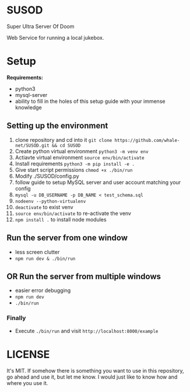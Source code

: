 # SUSOD
Super Ultra Server Of Doom

Web Service for running a local jukebox.


# Setup
**Requirements:**
- python3
- mysql-server
- ability to fill in the holes of this setup guide with your immense knowledge

## Setting up the environment
1. clone repository and cd into it `git clone https://github.com/whale-net/SUSOD.git && cd SUSOD`
2. Create python virtual environment `python3 -m venv env`
3. Actiavte virtual environment `source env/bin/activate`
4. Install requirements `python3 -m pip install -e .`
5. Give start script permissions `chmod +x ./bin/run`
6. Modify ./SUSOD/config.py 
7. follow guide to setup MySQL server and user account matching your config
8. `mysql -u DB_USERNAME -p DB_NAME < test_schema.sql`
9. `nodeenv --python-virtualenv`
10. `deactivate` to exist venv
11. `source env/bin/activate` to re-activate the venv
12. `npm install .` to install node modules

## Run the server from one window
* less screen clutter
* `npm run dev & ./bin/run` 

## OR Run the server from multiple windows
* easier error debugging
* `npm run dev` 
* `./bin/run`

### Finally
* Execute `./bin/run` and visit `http://localhost:8000/example`


# LICENSE
It's MIT. If somehow there is something you want to use in this repository, go ahead and use it, but let me know. I would just like to know how and where you use it.